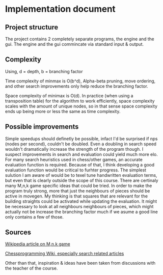 # Implementation document

## Project structure
The project contains 2 completely separate programs, the engine and the gui. The engine and the gui commincate via standard input & output. 

## Complexity
Using, d = depth, b = branching factor

Time complexity of minmax is O(b^d), Alpha-beta pruning, move ordering, and other search improvements only help reduce the branching factor.

Space complexity of minimax is O(d). In practice (when using a transposition table) for the algorithm to work efficiently, space complexity scales with the amount of unique nodes, so in that sense space complexity ends up being more or less the same as time complexity.

## Possible improvements
Simple speedups should definetly be possible, infact I'd be surprised if nps (nodes per second), couldn't be doubled. Even a doubling in search speed wouldn't dramatically increase the strength of the program though. I suspect improvements in search and evaluation could yield much more elo. For many search heuristics used in chess/other games, an accurate evaluation function is required. Because of that, I think developing a good evaluation function would be critical to furhter progress. The simplest sulution I am aware of would be to texel tune handwritten evaluation terms, but even that is clearly outside the scope of this course. There are certinaly many M,n,k game specific ideas that could be tried. In order to make the program truly strong, more that just the neighbours of pieces should be active in movegen. My thinking is that squares that are relevant for the building straights could be activated while updating the evaluation. It might be necessary to look at all neighbours neighbours of pieces, which might actually not be increase the branching factor much if we asume a good line only contains a few of those.

## Sources
[Wikipedia article on M,n,k game](https://en.wikipedia.org/wiki/M,n,k-game)

[Chessprogramming Wiki, especially search related articles](https://www.chessprogramming.org/Search)

Other than that, inspiration & ideas have been taken from discussions with the teacher of the course.
